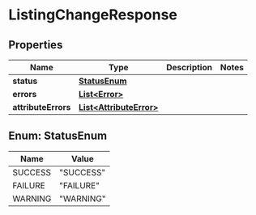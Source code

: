 

# ListingChangeResponse


## Properties

| Name | Type | Description | Notes |
|------------ | ------------- | ------------- | -------------|
|**status** | [**StatusEnum**](#StatusEnum) |  |  |
|**errors** | [**List&lt;Error&gt;**](Error.md) |  |  |
|**attributeErrors** | [**List&lt;AttributeError&gt;**](AttributeError.md) |  |  |



## Enum: StatusEnum

| Name | Value |
|---- | -----|
| SUCCESS | &quot;SUCCESS&quot; |
| FAILURE | &quot;FAILURE&quot; |
| WARNING | &quot;WARNING&quot; |



